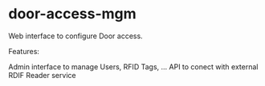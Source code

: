 # door-access-mgm

Web interface to configure Door access.

Features:

Admin interface to manage Users, RFID Tags, ...
API to conect with external RDIF Reader service
